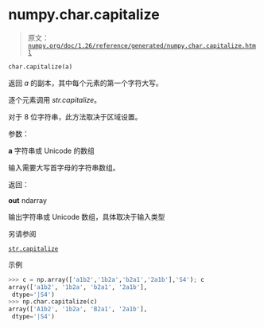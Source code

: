 # numpy.char.capitalize

> 原文：[`numpy.org/doc/1.26/reference/generated/numpy.char.capitalize.html`](https://numpy.org/doc/1.26/reference/generated/numpy.char.capitalize.html)

```py
char.capitalize(a)
```

返回 *a* 的副本，其中每个元素的第一个字符大写。

逐个元素调用 *str.capitalize*。

对于 8 位字符串，此方法取决于区域设置。

参数：

**a** 字符串或 Unicode 的数组

输入需要大写首字母的字符串数组。

返回：

**out** ndarray

输出字符串或 Unicode 数组，具体取决于输入类型

另请参阅

[`str.capitalize`](https://docs.python.org/3/library/stdtypes.html#str.capitalize "(在 Python v3.11)")

示例

```py
>>> c = np.array(['a1b2','1b2a','b2a1','2a1b'],'S4'); c
array(['a1b2', '1b2a', 'b2a1', '2a1b'],
 dtype='|S4')
>>> np.char.capitalize(c)
array(['A1b2', '1b2a', 'B2a1', '2a1b'],
 dtype='|S4') 
```
